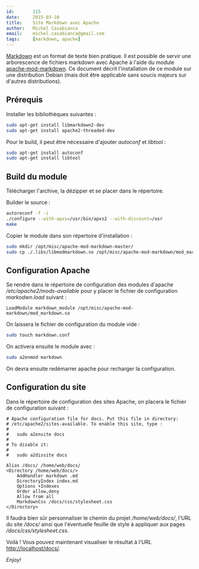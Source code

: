 ```yaml
---
id:       115
date:     2015-03-10
title:    Site Markdown avec Apache
author:   Michel Casabianca
email:    michel.casabianca@gmail.com
tags:     [markdown, apache]
---
```


[Markdown](http://fr.wikipedia.org/wiki/Markdown) est un format de texte bien pratique. Il est possible de servir une arborescence de fichiers markdown avec Apache à l'aide du module [apache-mod-markdown](https://github.com/hamano/apache-mod-markdown). Ce document décrit l'installation de ce module sur une distribution Debian (mais doit être applicable sans soucis majeurs sur d'autres distributions).

<!--more-->

Prérequis
---------

Installer les bibliothèques suivantes :

```bash
sudo apt-get install libmarkdown2-dev
sudo apt-get install apache2-threaded-dev
```

Pour le build, il peut être nécessaire d'ajouter *autoconf* et *libtool* :

```bash
sudo apt-get install autoconf
sudo apt-get install libtool
```

Build du module
---------------

Télécharger l'archive, la dézipper et se placer dans le répertoire.

Builder le source :

```bash
autoreconf -f -i
./configure --with-apxs=/usr/bin/apxs2 --with-discount=/usr
make
```

Copier le module dans son répertoire d'installation :

```bash
sudo mkdir /opt/misc/apache-mod-markdown-master/
sudo cp ./.libs/libmodmarkdown.so /opt/misc/apache-mod-markdown/mod_markdown.so
```

Configuration Apache
--------------------

Se rendre dans le répertoire de configuration des modules d'apache */etc/apache2/mods-available* pour y placer le fichier de configuration *markodwn.load* suivant :

```apacheconf
LoadModule markdown_module /opt/misc/apache-mod-markdown/mod_markdown.so
```

On laissera le fichier de configuration du module vide :

```bash
sudo touch markdown.conf
```

On activera ensuite le module avec :

```bash
sudo a2enmod markdown
```

On devra ensuite redémarrer apache pour recharger la configuration.

Configuration du site
---------------------

Dans le répertoire de configuration des sites Apache, on placera le fichier de configuration suivant :

```apacheconf
# Apache configuration file for docs. Put this file in directory:
# /etc/apache2/sites-available. To enable this site, type :
# 
#   sudo a2ensite docs
# 
# To disable it:
# 
#   sudo a2dissite docs

Alias /docs/ /home/web/docs/
<Directory /home/web/docs/>
    AddHandler markdown .md
    DirectoryIndex index.md
    Options +Indexes
    Order allow,deny
    Allow from all
    MarkdownCss /docs/css/stylesheet.css
</Directory>
```

Il faudra bien sûr personnaliser le chemin du projet */home/web/docs/*, l'URL du site */docs/* ainsi que l'éventuelle feuille de style à appliquer aux pages */docs/css/stylesheet.css*.

Voilà ! Vous pouvez maintenant visualiser le résultat à l'URL <http://localhost/docs/>.

*Enjoy!*
